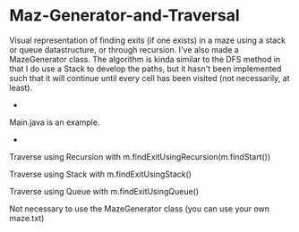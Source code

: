 # Maz-Generator-and-Traversal

Visual representation of finding exits (if one exists) in a maze using a stack or queue datastructure, or through recursion. I've also made a MazeGenerator class. The algorithm is kinda similar to the DFS method in that I do use a Stack to develop the paths, but it hasn't been implemented such that it will continue until every cell has been visited (not necessarily, at least).

-

Main.java is an example. 

-
Traverse using Recursion with m.findExitUsingRecursion(m.findStart())

Traverse using Stack with m.findExitUsingStack()

Traverse using Queue with m.findExitUsingQueue()

Not necessary to use the MazeGenerator class (you can use your own maze.txt)
